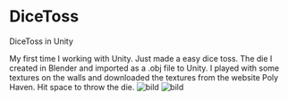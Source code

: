 # DiceToss
DiceToss in Unity

My first time I working with Unity. Just made a easy dice toss. 
The die I created in Blender and imported as a .obj file to Unity.
I played with some textures on the walls and downloaded the textures from the website Poly Haven.
Hit space to throw the die.
![bild](https://github.com/LinaSunden/DiceToss/assets/117045688/3315440a-0a5b-4d18-8b6c-31ec189eb7f5)
![bild](https://github.com/LinaSunden/DiceToss/assets/117045688/a40ce270-1059-44b7-9b81-698af3848370)
